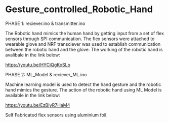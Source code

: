 # Gesture_controlled_Robotic_Hand
PHASE 1: reciever.ino & transmitter.ino

The Robotic hand mimics the human hand by getting input from a set of flex sensors through SPI communication. The flex sensors were attached to wearable glove and NRF transciever was used to establish communication between the robotic hand and the glove.
The working of the robotic hand is avalibale in the link below:

https://youtu.be/HYCjQgKoSLo

PHASE 2: ML_Model & reciever_ML.ino 

Machine learning model is used to detect the hand gesture and the robotic hand mimics the gesture.
The action of the robotic hand using ML Model is available in the link below:

https://youtu.be/EzBIyR7HaM4

Self Fabricated flex sensors using aluminium foil.
